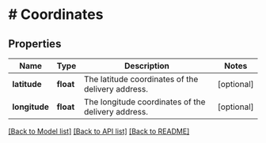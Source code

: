 # # Coordinates

## Properties

Name | Type | Description | Notes
------------ | ------------- | ------------- | -------------
**latitude** | **float** | The latitude coordinates of the delivery address. | [optional]
**longitude** | **float** | The longitude coordinates of the delivery address. | [optional]

[[Back to Model list]](../../README.md#models) [[Back to API list]](../../README.md#endpoints) [[Back to README]](../../README.md)
